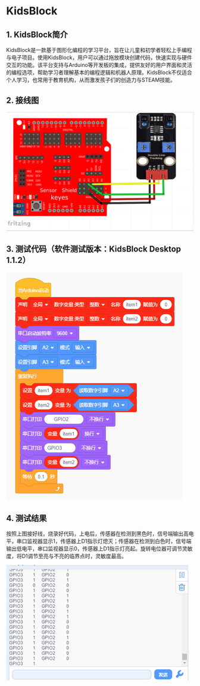 # KidsBlock


## 1. KidsBlock简介  

KidsBlock是一款基于图形化编程的学习平台，旨在让儿童和初学者轻松上手编程与电子项目。使用KidsBlock，用户可以通过拖放模块创建代码，快速实现与硬件交互的功能。该平台支持与Arduino等开发板的集成，提供友好的用户界面和灵活的编程选项，帮助学习者理解基本的编程逻辑和机器人原理。KidsBlock不仅适合个人学习，也常用于教育机构，从而激发孩子们的创造力与STEAM技能。  

## 2. 接线图  

![](media/7487c9bc4c6a010c27b6bff5052e1c0e.png)  

## 3. 测试代码（软件测试版本：KidsBlock Desktop 1.1.2）  

![](media/4bd1ee7deb3f4be8d57194732d1d93c5.png)  

## 4. 测试结果  

按照上图接好线，烧录好代码，上电后，传感器在检测到黑色时，信号端输出高电平，串口监视器显示1，传感器上D1指示灯熄灭；传感器在检测到白色时，信号端输出低电平，串口监视器显示0，传感器上D1指示灯亮起。旋转电位器可调节灵敏度，将D1调节至亮与不亮的临界点时，灵敏度最高。  

![](media/9520ae5a2cdeb6bb4ae335dc72820473.png)








